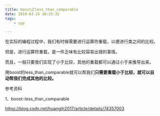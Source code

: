 ```yaml
---
title: boost之less_than_comparable
date: 2019-03-25 16:25:32
tags:
	- cpp

---
```




在实际的编程过程中，我们有时候需要进行运算符重载，以便进行类之间的比较。

但是，进行运算符重载，是一件乏味有比较容易出错的事情。

而且，一般只要我们实现了小于比较，其他的重载都可以通过小于来推导出来。

用boost的less_than_comparable就可以帮我们**只需要重载小于比较，就可以自动帮我们完成其他的比较。**





参考资料

1、boost::less_than_comparable

https://blog.csdn.net/huangjh2017/article/details/74357003
